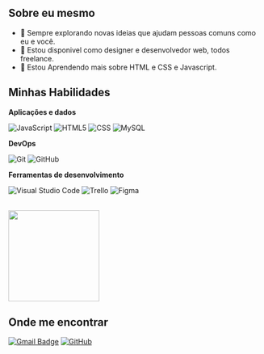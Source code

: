 ## Sobre eu mesmo

- 🤔 Sempre explorando novas ideias que ajudam pessoas comuns como eu e você.
- 💼 Estou disponivel como designer e desenvolvedor web, todos freelance.
- 🌱 Estou Aprendendo mais sobre HTML e CSS e Javascript.

## Minhas Habilidades

**Aplicações e dados**

![JavaScript](https://img.shields.io/badge/-JavaScript-333333?style=flat&logo=javascript)
![HTML5](https://img.shields.io/badge/-HTML5-333333?style=flat&logo=HTML5)
![CSS](https://img.shields.io/badge/-CSS-333333?style=flat&logo=CSS3&logoColor=1572B6)
![MySQL](https://img.shields.io/badge/-MySQL-333333?style=flat&logo=mysql)

**DevOps**

![Git](https://img.shields.io/badge/-Git-333333?style=flat&logo=git)
![GitHub](https://img.shields.io/badge/-GitHub-333333?style=flat&logo=github)

**Ferramentas de desenvolvimento**

![Visual Studio Code](https://img.shields.io/badge/-Visual%20Studio%20Code-333333?style=flat&logo=visual-studio-code&logoColor=007ACC)
![Trello](https://img.shields.io/badge/-Trello-333333?style=flat&logo=trello&logoColor=007ACC)
![Figma](https://img.shields.io/badge/-Figma-333333?style=flat&logo=figma&logoColor=007ACC)

<br/>

<a href="https://github.com/azzynovais" title="Perfil do Azzy">
  <img height="180em" src="https://github-readme-stats.vercel.app/api?username=azzynovais&theme=dracula&show_icons=true" />
</a>

## Onde me encontrar
[![Gmail Badge](https://img.shields.io/badge/-floatingfloatskies@protonmail.com-006bed?style=flat-square&logo=Gmail&logoColor=white&link=mailto:floatingfloatskies@protonmail.com)](mailto:floatingloatskies@protonmail.com)
[![GitHub](https://img.shields.io/github/followers/azzynovais?label=follow&style=social)](https://github.com/azzynovais)

